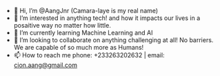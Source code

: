 - 👋 Hi, I’m @AangJnr (Camara-laye is my real name)
- 👀 I’m interested in anything tech! and how it impacts our lives in a posaitive way no matter how little.
- 🌱 I’m currently learning Machine Learning and AI
- 💞️ I’m looking to collaborate on anything challenging at all! No barriers. We are capable of so much more as Humans!
- 📫 How to reach me phone: +233263202632 | email: cion.aang@gmail.com

<!---
AangJnr/AangJnr is a ✨ special ✨ repository because its `README.md` (this file) appears on your GitHub profile.
You can click the Preview link to take a look at your changes.
--->
